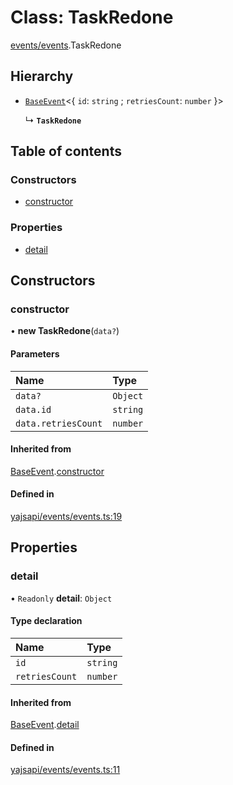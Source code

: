 # Class: TaskRedone

[events/events](../modules/events_events.md).TaskRedone

## Hierarchy

- [`BaseEvent`](events_events.BaseEvent.md)<{ `id`: `string` ; `retriesCount`: `number`  }\>

  ↳ **`TaskRedone`**

## Table of contents

### Constructors

- [constructor](events_events.TaskRedone.md#constructor)

### Properties

- [detail](events_events.TaskRedone.md#detail)

## Constructors

### constructor

• **new TaskRedone**(`data?`)

#### Parameters

| Name | Type |
| :------ | :------ |
| `data?` | `Object` |
| `data.id` | `string` |
| `data.retriesCount` | `number` |

#### Inherited from

[BaseEvent](events_events.BaseEvent.md).[constructor](events_events.BaseEvent.md#constructor)

#### Defined in

[yajsapi/events/events.ts:19](https://github.com/golemfactory/yajsapi/blob/5793bb7/yajsapi/events/events.ts#L19)

## Properties

### detail

• `Readonly` **detail**: `Object`

#### Type declaration

| Name | Type |
| :------ | :------ |
| `id` | `string` |
| `retriesCount` | `number` |

#### Inherited from

[BaseEvent](events_events.BaseEvent.md).[detail](events_events.BaseEvent.md#detail)

#### Defined in

[yajsapi/events/events.ts:11](https://github.com/golemfactory/yajsapi/blob/5793bb7/yajsapi/events/events.ts#L11)
